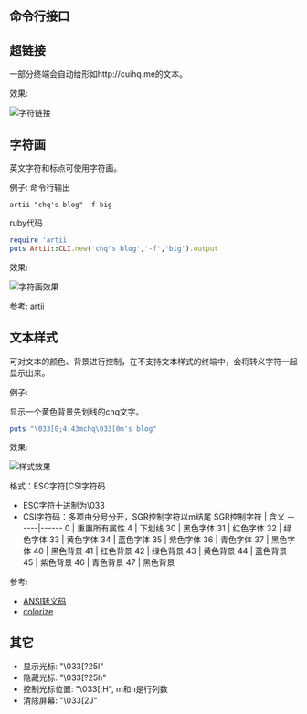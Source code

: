 命令行接口
--------------

## 超链接
一部分终端会自动给形如http://cuihq.me的文本。

效果:

![字符链接](/cli_text_a.jpg "字符链接")

## 字符画
英文字符和标点可使用字符画。

例子:
命令行输出

```shell
artii "chq's blog" -f big
```

ruby代码

```ruby
require 'artii'
puts Artii::CLI.new('chq"s blog','-f','big').output
```

效果:

![字符画效果](/cli_text_image.jpg "字符画效果")

参考:
[artii](https://github.com/miketierney/artii "artii")

## 文本样式
可对文本的颜色、背景进行控制，在不支持文本样式的终端中，会将转义字符一起显示出来。

例子:

显示一个黄色背景先划线的chq文字。

```ruby
puts "\033[0;4;43mchq\033[0m's blog"
```

效果:

![样式效果](/cli_text_style.jpg "样式效果")

格式：ESC字符[CSI字符码

* ESC字符十进制为\033
* CSI字符码：多项由分号分开，SGR控制字符以m结尾
  SGR控制字符 | 含义
  ------|------
  0  | 重置所有属性
  4  | 下划线
  30 | 黑色字体
  31 | 红色字体
  32 | 绿色字体
  33 | 黄色字体
  34 | 蓝色字体
  35 | 紫色字体
  36 | 青色字体
  37 | 黑色字体
  40 | 黑色背景
  41 | 红色背景
  42 | 绿色背景
  43 | 黄色背景
  44 | 蓝色背景
  45 | 紫色背景
  46 | 青色背景
  47 | 黑色背景

参考:

* [ANSI转义码](http://en.wikipedia.org/wiki/ANSI_escape_code "ANSI转义码")
* [colorize](https://github.com/fazibear/colorize, "colorize")

## 其它

* 显示光标: "\\033\[?25l"
* 隐藏光标: "\\033\[?25h"
* 控制光标位置: "\\033\[<m>;<n>H", m和n是行列数
* 清除屏幕: "\\033\[2J"

